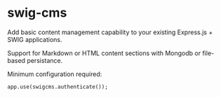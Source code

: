 swig-cms
========

Add basic content management capability to your existing Express.js + SWIG applications.

Support for Markdown or HTML content sections with Mongodb or file-based persistance. 

Minimum configuration required:


```
app.use(swigcms.authenticate());

```

